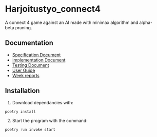 # Harjoitustyo_connect4

A connect 4 game against an AI made with minimax algorithm and alpha-beta pruning.

## Documentation

- [Specification Document](https://github.com/Nanotiike/Harjoitustyo_connect4/blob/main/documentation/specification_document.md)
- [Implementation Document](https://github.com/Nanotiike/Harjoitustyo_connect4/blob/main/documentation/specification_document.md)
- [Testing Document](https://github.com/Nanotiike/Harjoitustyo_connect4/blob/main/documentation/testing_document.md)
- [User Guide](https://github.com/Nanotiike/Harjoitustyo_connect4/blob/main/documentation/user_guide.md)
- [Week reports](https://github.com/Nanotiike/Harjoitustyo_connect4/tree/main/documentation/week_reports)

## Installation

1. Download dependancies with:
```
poetry install
```
2. Start the program with the command:
```
poetry run invoke start
```

